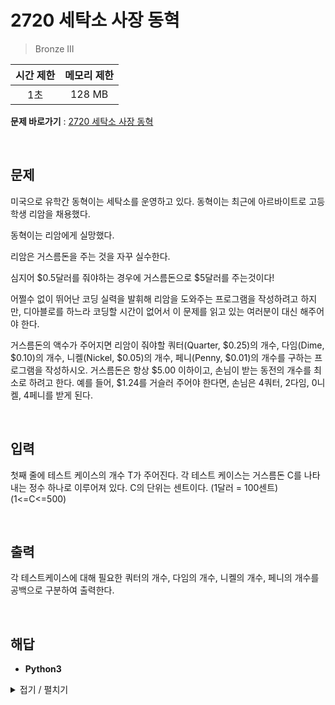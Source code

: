 # 2720 세탁소 사장 동혁
> Bronze III

|시간 제한|메모리 제한|
|:---:|:---:|
|1초|128 MB|

**문제 바로가기** : [2720 세탁소 사장 동혁](https://www.acmicpc.net/problem/2720 "2720 세탁소 사장 동혁")

</br>

## 문제
미국으로 유학간 동혁이는 세탁소를 운영하고 있다. 동혁이는 최근에 아르바이트로 고등학생 리암을 채용했다.

동혁이는 리암에게 실망했다.

리암은 거스름돈을 주는 것을 자꾸 실수한다.

심지어 $0.5달러를 줘야하는 경우에 거스름돈으로 $5달러를 주는것이다!

어쩔수 없이 뛰어난 코딩 실력을 발휘해 리암을 도와주는 프로그램을 작성하려고 하지만, 디아블로를 하느라 코딩할 시간이 없어서 이 문제를 읽고 있는 여러분이 대신 해주어야 한다.

거스름돈의 액수가 주어지면 리암이 줘야할 쿼터(Quarter, $0.25)의 개수, 다임(Dime, $0.10)의 개수, 니켈(Nickel, $0.05)의 개수, 페니(Penny, $0.01)의 개수를 구하는 프로그램을 작성하시오. 거스름돈은 항상 $5.00 이하이고, 손님이 받는 동전의 개수를 최소로 하려고 한다. 예를 들어, $1.24를 거슬러 주어야 한다면, 손님은 4쿼터, 2다임, 0니켈, 4페니를 받게 된다.

</br>

## 입력
첫째 줄에 테스트 케이스의 개수 T가 주어진다. 각 테스트 케이스는 거스름돈 C를 나타내는 정수 하나로 이루어져 있다. C의 단위는 센트이다. (1달러 = 100센트) (1<=C<=500)

</br>

## 출력
각 테스트케이스에 대해 필요한 쿼터의 개수, 다임의 개수, 니켈의 개수, 페니의 개수를 공백으로 구분하여 출력한다.

</br>

## 해답
- **Python3**
<details>
<summary>접기 / 펼치기</summary>
<div markdown="1">

```py
aryCoin = (25, 10, 5, 1)
loops = int(input())

for _ in range(loops):
    change = int(input())
    for k in aryCoin:
        print(change // k, end=" ")
        change %= k
    print()
```

</div>
</details>